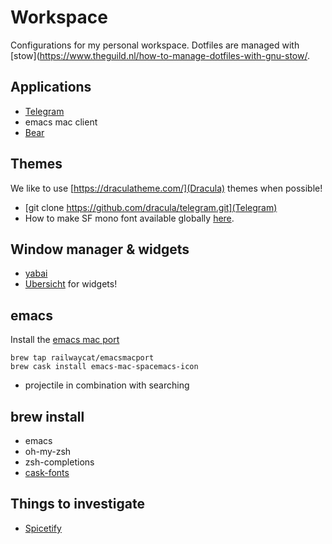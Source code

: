 # Workspace
Configurations for my personal workspace. Dotfiles are managed with [stow](https://www.theguild.nl/how-to-manage-dotfiles-with-gnu-stow/.

## Applications
* [Telegram](https://telegram.org/)
* emacs mac client
* [Bear](https://bear.app/)

## Themes
We like to use [https://draculatheme.com/](Dracula) themes when possible!
* [git clone https://github.com/dracula/telegram.git](Telegram)
* How to make SF mono font available globally [here](https://osxdaily.com/2018/01/07/use-sf-mono-font-mac/).

## Window manager & widgets
* [yabai](https://github.com/koekeishiya/yabai)
* [Ubersicht](http://tracesof.net/uebersicht) for widgets!

## emacs

Install the [emacs mac port](https://github.com/railwaycat/homebrew-emacsmacport)
```
brew tap railwaycat/emacsmacport
brew cask install emacs-mac-spacemacs-icon
```
* projectile in combination with searching


## brew install
* emacs
* oh-my-zsh
* zsh-completions
* [cask-fonts](https://github.com/Homebrew/homebrew-cask-fonts)

## Things to investigate
* [Spicetify](https://github.com/khanhas/Spicetify)
